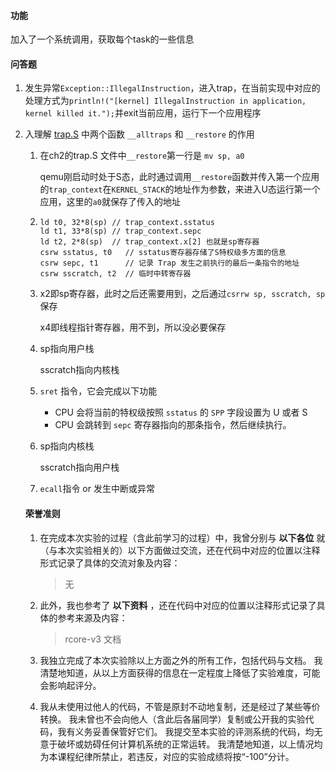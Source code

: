 #### 功能

加入了一个系统调用，获取每个task的一些信息



#### 问答题

1. 发生异常`Exception::IllegalInstruction`，进入trap，在当前实现中对应的处理方式为`println!("[kernel] IllegalInstruction in application, kernel killed it.");`并exit当前应用，运行下一个应用程序

2. 入理解 [trap.S](https://github.com/LearningOS/rCore-Tutorial-Code-2024S/blob/ch3/os/src/trap/trap.S) 中两个函数 `__alltraps` 和 `__restore` 的作用

   1. 在ch2的trap.S 文件中`__restore`第一行是 `mv sp, a0`

      qemu刚启动时处于S态，此时通过调用`__restore`函数并传入第一个应用的`trap_context`在`KERNEL_STACK`的地址作为参数，来进入U态运行第一个应用，这里的`a0`就保存了传入的地址

   2. ```assembly
      ld t0, 32*8(sp) // trap_context.sstatus
      ld t1, 33*8(sp) // trap_context.sepc
      ld t2, 2*8(sp)  // trap_context.x[2] 也就是sp寄存器
      csrw sstatus, t0   // sstatus寄存器存储了S特权级多方面的信息
      csrw sepc, t1      // 记录 Trap 发生之前执行的最后一条指令的地址
      csrw sscratch, t2  // 临时中转寄存器
      ```

   3. x2即sp寄存器，此时之后还需要用到，之后通过`csrrw sp, sscratch, sp` 保存

      x4即线程指针寄存器，用不到，所以没必要保存

   4. sp指向用户栈

      sscratch指向内核栈

   5. `sret` 指令，它会完成以下功能

      + CPU 会将当前的特权级按照 `sstatus` 的 `SPP` 字段设置为 U 或者 S 
      + CPU 会跳转到 `sepc` 寄存器指向的那条指令，然后继续执行。

   6. sp指向内核栈

      sscratch指向用户栈

   7. `ecall`指令 or 发生中断或异常

   

   #### 荣誉准则

   1. 在完成本次实验的过程（含此前学习的过程）中，我曾分别与 **以下各位** 就（与本次实验相关的）以下方面做过交流，还在代码中对应的位置以注释形式记录了具体的交流对象及内容：
   
      > 无
   
   2. 此外，我也参考了 **以下资料** ，还在代码中对应的位置以注释形式记录了具体的参考来源及内容：
   
      > rcore-v3 文档
   
   3. 我独立完成了本次实验除以上方面之外的所有工作，包括代码与文档。 我清楚地知道，从以上方面获得的信息在一定程度上降低了实验难度，可能会影响起评分。
   
   4. 我从未使用过他人的代码，不管是原封不动地复制，还是经过了某些等价转换。 我未曾也不会向他人（含此后各届同学）复制或公开我的实验代码，我有义务妥善保管好它们。 我提交至本实验的评测系统的代码，均无意于破坏或妨碍任何计算机系统的正常运转。 我清楚地知道，以上情况均为本课程纪律所禁止，若违反，对应的实验成绩将按“-100”分计。
   
   
